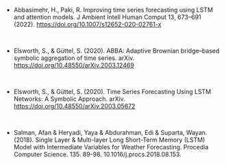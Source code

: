 * Abbasimehr, H., Paki, R. Improving time series forecasting using LSTM and attention models. J Ambient Intell Human Comput 13, 673–691 (2022). https://doi.org/10.1007/s12652-020-02761-x

<br/>

* Elsworth, S., & Güttel, S. (2020). ABBA: Adaptive Brownian bridge–based symbolic aggregation of time series. arXiv. https://doi.org/10.48550/arXiv.2003.12469

<br/>

* Elsworth, S., & Güttel, S. (2020). Time Series Forecasting Using LSTM Networks: A Symbolic Approach. arXiv.
https://doi.org/10.48550/arXiv.2003.05672
<br/>

* Salman, Afan & Heryadi, Yaya & Abdurahman, Edi & Suparta, Wayan. (2018). Single Layer & Multi-layer Long Short-Term Memory (LSTM) Model with Intermediate Variables for Weather Forecasting. Procedia Computer Science. 135. 89-98. 10.1016/j.procs.2018.08.153. 
